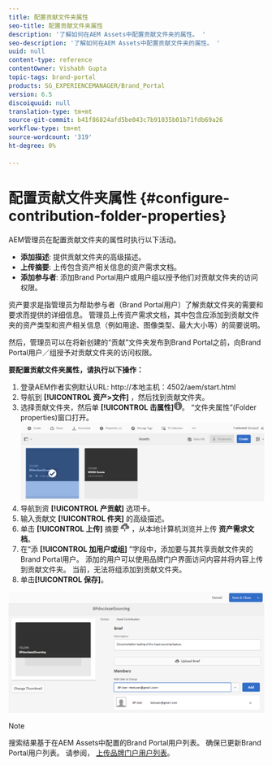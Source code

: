 ```yaml
---
title: 配置贡献文件夹属性
seo-title: 配置贡献文件夹属性
description: '了解如何在AEM Assets中配置贡献文件夹的属性。 '
seo-description: '了解如何在AEM Assets中配置贡献文件夹的属性。 '
uuid: null
content-type: reference
contentOwner: Vishabh Gupta
topic-tags: brand-portal
products: SG_EXPERIENCEMANAGER/Brand_Portal
version: 6.5
discoiquuid: null
translation-type: tm+mt
source-git-commit: b41f86824afd5be043c7b91035b01b71fdb69a26
workflow-type: tm+mt
source-wordcount: '319'
ht-degree: 0%

---
```



# 配置贡献文件夹属性 {#configure-contribution-folder-properties}

AEM管理员在配置贡献文件夹的属性时执行以下活动。

* **添加描述**: 提供贡献文件夹的高级描述。
* **上传摘要**:  上传包含资产相关信息的资产需求文档。
* **添加参与者**: 添加Brand Portal用户或用户组以授予他们对贡献文件夹的访问权限。

资产要求是指管理员为帮助参与者（Brand Portal用户）了解贡献文件夹的需要和要求而提供的详细信息。 管理员上传资产需求文档，其中包含应添加到贡献文件夹的资产类型和资产相关信息（例如用途、图像类型、最大大小等）的简要说明。

然后，管理员可以在将新创建的“贡献”文件夹发布到Brand Portal之前，向Brand Portal用户／组授予对贡献文件夹的访问权限。

**要配置贡献文件夹属性，请执行以下操作：**

1. 登录AEM作者实例默认URL: http://本地主机：4502/aem/start.html
1. 导航到 **[!UICONTROL 资产>文件]** ，然后找到贡献文件夹。
1. 选择贡献文件夹，然后单 **[!UICONTROL 击属性]**![](assets/properties.png)。 “文件夹属性”(Folder properties)窗口打开。
   ![](assets/contribution-folder-property1.png)
1. 导航到资 **[!UICONTROL 产贡献]** 选项卡。
1. 输入贡献文 **[!UICONTROL 件夹]** 的高级描述。
1. 单击 **[!UICONTROL 上传]** 摘要 ![](assets/upload.png) ，从本地计算机浏览并上传 **资产需求文档**。
1. 在“添 **[!UICONTROL 加用户或组]** ”字段中，添加要与其共享贡献文件夹的Brand Portal用户。 添加的用户可以使用品牌门户界面访问内容并将内容上传到贡献文件夹。 当前，无法将组添加到贡献文件夹。
1. 单击&#x200B;**[!UICONTROL 保存]**。

![](assets/contribution-folder-property2.png)

>[!NOTE]
>
>搜索结果基于在AEM Assets中配置的Brand Portal用户列表。 确保已更新Brand Portal用户列表。 请参阅， [上传品牌门户用户列表](brand-portal-configure-asset-sourcing.md)。
